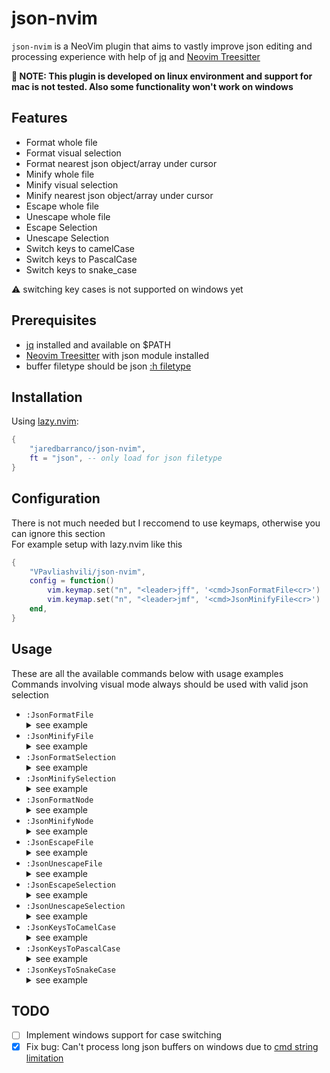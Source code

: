 # json-nvim
`json-nvim` is a NeoVim plugin that aims to vastly improve json editing and processing experience with help of [jq](https://github.com/jqlang/jq?tab=readme-ov-file) and [Neovim Treesitter](https://github.com/nvim-treesitter/nvim-treesitter)

**🚧 NOTE: This plugin is developed on linux environment and support for mac is not tested. Also some functionality won't work on windows**

## Features
* Format whole file
* Format visual selection
* Format nearest json object/array under cursor
* Minify whole file
* Minify visual selection
* Minify nearest json object/array under cursor
* Escape whole file
* Unescape whole file
* Escape Selection
* Unescape Selection
* Switch keys to camelCase
* Switch keys to PascalCase
* Switch keys to snake_case

:warning: switching key cases is not supported on windows yet

## Prerequisites
* [jq](https://github.com/jqlang/jq?tab=readme-ov-file) installed and available on $PATH
* [Neovim Treesitter](https://github.com/nvim-treesitter/nvim-treesitter) with json module installed
* buffer filetype should be json [:h filetype](https://neovim.io/doc/user/filetype.html#filetypes)

## Installation
Using [lazy.nvim](https://github.com/folke/lazy.nvim):
```lua
{
    "jaredbarranco/json-nvim",
    ft = "json", -- only load for json filetype
}
``````

## Configuration 
There is not much needed but I reccomend to use keymaps, otherwise you can ignore this section <br>
For example setup with lazy.nvim like this
```lua
{
    "VPavliashvili/json-nvim",
    config = function()
        vim.keymap.set("n", "<leader>jff", '<cmd>JsonFormatFile<cr>')
        vim.keymap.set("n", "<leader>jmf", '<cmd>JsonMinifyFile<cr>')
    end,
}
``````

## Usage
These are all the available commands below with usage examples <br>
Commands involving visual mode always should be used with valid json selection
* `:JsonFormatFile`<details>
        <summary> see example </summary>
        ![format_file](https://github.com/VPavliashvili/json-nvim/assets/40483227/a84930dd-c6f4-46a3-a9e8-7240c449cfe3)
    </details>
* `:JsonMinifyFile`<details>
        <summary> see example </summary>
        ![minify_file](https://github.com/VPavliashvili/json-nvim/assets/40483227/c36d590d-006f-45e8-9e96-d7d91537eddd)
    </details>
* `:JsonFormatSelection`<details>
        <summary> see example </summary>
        ![format_selection](https://github.com/VPavliashvili/json-nvim/assets/40483227/03d6dccf-774b-46e0-a37d-6cedc4fbc711)
    </details>
* `:JsonMinifySelection`<details>
        <summary> see example </summary>
        ![minify_selection](https://github.com/VPavliashvili/json-nvim/assets/40483227/b1b14d2e-e920-415b-9bf3-60afa920b3fd)
     </details>
* `:JsonFormatNode`<details>
        <summary> see example </summary>
    ![format_node](https://github.com/VPavliashvili/json-nvim/assets/40483227/7ba1bbe7-020e-41be-bd50-714aa22ff28c)
    </details>
* `:JsonMinifyNode`<details>
        <summary> see example </summary>
   ![minify_node](https://github.com/VPavliashvili/json-nvim/assets/40483227/d285497d-e863-49f9-965b-42ec14e0a5cd)
     </details>
* `:JsonEscapeFile`<details>
        <summary> see example </summary>
   ![escape_file](https://github.com/VPavliashvili/json-nvim/assets/40483227/2aef5259-6124-44d3-88c8-ac6ab12e5075)
     </details>
* `:JsonUnescapeFile`<details>
        <summary> see example </summary>
   ![unescape_file](https://github.com/VPavliashvili/json-nvim/assets/40483227/4431d2e7-a0a2-449d-bc2f-645a9499826a)
     </details>
* `:JsonEscapeSelection`<details>
        <summary> see example </summary>
   ![escape_selection](https://github.com/VPavliashvili/json-nvim/assets/40483227/af4d611b-c5eb-4c93-afa9-4a33a3cc0678)
     </details>
* `:JsonUnescapeSelection`<details>
        <summary> see example </summary>
   ![unescape_selection](https://github.com/VPavliashvili/json-nvim/assets/40483227/f78c2cd9-3f8f-4b83-b50c-ecdcb0a2627a)
     </details>
* `:JsonKeysToCamelCase`<details>
        <summary> see example </summary>
   ![to_camel](https://github.com/VPavliashvili/json-nvim/assets/40483227/b4dfdbd4-7145-4937-8955-3c2a1a9911df)
     </details>
* `:JsonKeysToPascalCase`<details>
        <summary> see example </summary>
   ![to_pascal](https://github.com/VPavliashvili/json-nvim/assets/40483227/2d33dc0f-86ff-4107-8aa7-a3003924ab80)
     </details>
* `:JsonKeysToSnakeCase`<details>
        <summary> see example </summary>
   ![to_snake](https://github.com/VPavliashvili/json-nvim/assets/40483227/044361a3-9e82-4fa6-81e8-7e55100b8a89)
     </details>


## TODO

- [ ] Implement windows support for case switching
- [x] Fix bug: Can't process long json buffers on windows due to [cmd string limitation](https://learn.microsoft.com/en-us/troubleshoot/windows-client/shell-experience/command-line-string-limitation)
